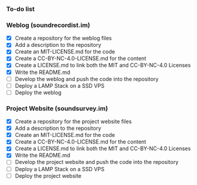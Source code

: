 ### To-do list

### Weblog (soundrecordist.im)

- [x] Create a repository for the weblog files
- [x] Add a description to the repository
- [x] Create an MIT-LICENSE.md for the code
- [x] Create a CC-BY-NC-4.0-LICENSE.md for the content
- [x] Create a LICENSE.md to link both the MIT and CC-BY-NC-4.0 Licenses
- [x] Write the README.md
- [ ] Develop the weblog and push the code into the repository
- [ ] Deploy a LAMP Stack on a SSD VPS
- [ ] Deploy the weblog

### Project Website (soundsurvey.im)

- [x] Create a repository for the project website files
- [x] Add a description to the repository
- [x] Create an MIT-LICENSE.md for the code
- [x] Create a CC-BY-NC-4.0-LICENSE.md for the content
- [x] Create a LICENSE.md to link both the MIT and CC-BY-NC-4.0 Licenses
- [x] Write the README.md
- [ ] Develop the project website and push the code into the repository
- [ ] Deploy a LAMP Stack on a SSD VPS
- [ ] Deploy the project website
